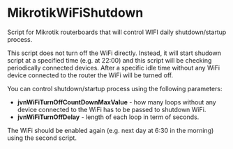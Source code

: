 # MikrotikWiFiShutdown
Script for Mikrotik routerboards that will control WIFI daily shutdown/startup process.

This script does not turn off the WiFi directly. 
Instead, it will start shudown script at a specified time (e.g. at 22:00) and this script will be checking periodically 
connected devices. After a specific idle time without any WiFi device connected to the router the WiFi will be turned off.

You can control shutdown/startup process using the following parameters:

 -  **jvnWiFiTurnOffCountDownMaxValue** - how many loops without any device connected to the WiFi 
 has to be passed to shutdown WiFi.
 - **jvnWiFiTurnOffDelay** - length of each loop in term of seconds.

 The WiFi should be enabled again (e.g. next day at 6:30 in the morning) using the second script.